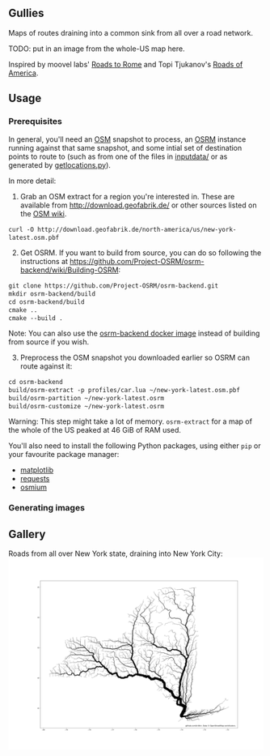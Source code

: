 ## Gullies
Maps of routes draining into a common sink from all over a road network.

TODO: put in an image from the whole-US map here.

Inspired by moovel labs' [Roads to Rome](https://lab.moovel.com/projects/roads-to-rome) and Topi Tjukanov's [Roads of America](https://tjukanov.org/roadsofamerica/).

## Usage

### Prerequisites
In general, you'll need an [OSM](https://en.wikipedia.org/wiki/OpenStreetMap) snapshot to process, an [OSRM](http://project-osrm.org/) instance running against that same snapshot, and some intial set of destination points to route to (such as from one of the files in [inputdata/](inputdata/) or as generated by [getlocations.py](getlocations.py)).

In more detail:
1. Grab an OSM extract for a region you're interested in. These are available from http://download.geofabrik.de/ or other sources listed on the [OSM wiki](https://wiki.openstreetmap.org/wiki/Planet.osm#Planet.osm_mirrors).
```
curl -O http://download.geofabrik.de/north-america/us/new-york-latest.osm.pbf
```

2. Get OSRM. If you want to build from source, you can do so following the instructions at https://github.com/Project-OSRM/osrm-backend/wiki/Building-OSRM:
```	
git clone https://github.com/Project-OSRM/osrm-backend.git
mkdir osrm-backend/build
cd osrm-backend/build
cmake ..
cmake --build .
```
Note: You can also use the [osrm-backend docker image](https://github.com/Project-OSRM/osrm-backend/wiki/Docker-Recipes) instead of building from source if you wish.

3. Preprocess the OSM snapshot you downloaded earlier so OSRM can route against it:
```
cd osrm-backend
build/osrm-extract -p profiles/car.lua ~/new-york-latest.osm.pbf
build/osrm-partition ~/new-york-latest.osrm
build/osrm-customize ~/new-york-latest.osrm
```
Warning: This step might take a lot of memory. `osrm-extract` for a map of the whole of the US peaked at 46 GiB of RAM used.

You'll also need to install the following Python packages, using either `pip` or your favourite package manager:
* [matplotlib](https://matplotlib.org/users/installing.html)
* [requests](https://github.com/requests/requests)
* [osmium](https://github.com/osmcode/pyosmium)

### Generating images

## Gallery
Roads from all over New York state, draining into New York City:
![New York roads](output/nyplacesandcosubs_fine.png)
